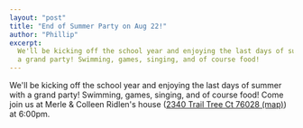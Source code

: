 ```yaml
---
layout: "post"
title: "End of Summer Party on Aug 22!"
author: "Phillip"
excerpt:
  We'll be kicking off the school year and enjoying the last days of summer with
  a grand party! Swimming, games, singing, and of course food!
---
```


We'll be kicking off the school year and enjoying the last days of summer with a
grand party! Swimming, games, singing, and of course food! Come join us at Merle
& Colleen Ridlen's house ([2340 Trail Tree Ct 76028 (map)][map]) at 6:00pm.

[map]: http://goo.gl/maps/i6Sf
